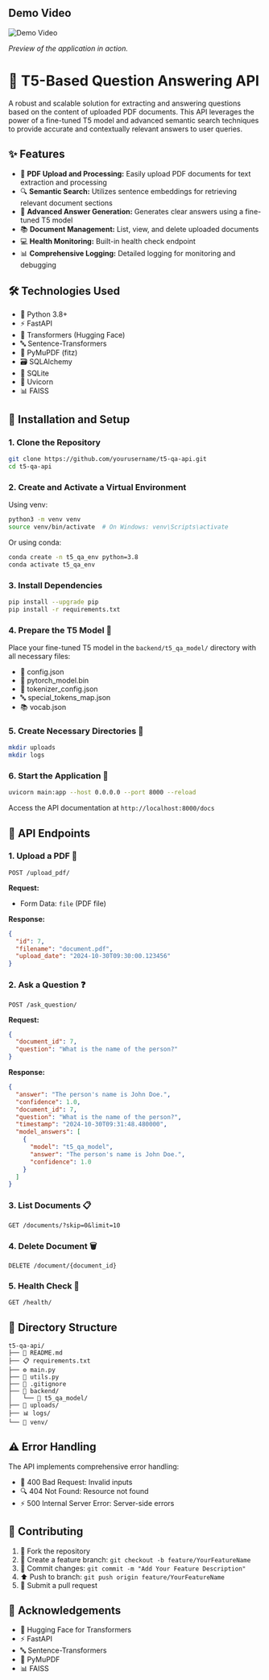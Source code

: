 ## Demo Video

![Demo Video](https://github.com/Avin-saxena/AI-planet/blob/main/backend/assets/video.gif?raw=true)

*Preview of the application in action.*

# 🤖 T5-Based Question Answering API

A robust and scalable solution for extracting and answering questions based on the content of uploaded PDF documents. This API leverages the power of a fine-tuned T5 model and advanced semantic search techniques to provide accurate and contextually relevant answers to user queries.

## ✨ Features

- 📄 **PDF Upload and Processing:** Easily upload PDF documents for text extraction and processing
- 🔍 **Semantic Search:** Utilizes sentence embeddings for retrieving relevant document sections
- 🎯 **Advanced Answer Generation:** Generates clear answers using a fine-tuned T5 model
- 📚 **Document Management:** List, view, and delete uploaded documents
- 💻 **Health Monitoring:** Built-in health check endpoint
- 📊 **Comprehensive Logging:** Detailed logging for monitoring and debugging

## 🛠️ Technologies Used

- 🐍 Python 3.8+
- ⚡ FastAPI
- 🤗 Transformers (Hugging Face)
- 🔤 Sentence-Transformers
- 📑 PyMuPDF (fitz)
- 🗃️ SQLAlchemy
- 🎲 SQLite
- 🚀 Uvicorn
- 📊 FAISS

## 🚀 Installation and Setup

### 1. Clone the Repository

```bash
git clone https://github.com/yourusername/t5-qa-api.git
cd t5-qa-api
```

### 2. Create and Activate a Virtual Environment

Using venv:
```bash
python3 -m venv venv
source venv/bin/activate  # On Windows: venv\Scripts\activate
```

Or using conda:
```bash
conda create -n t5_qa_env python=3.8
conda activate t5_qa_env
```

### 3. Install Dependencies

```bash
pip install --upgrade pip
pip install -r requirements.txt
```

### 4. Prepare the T5 Model 🤖

Place your fine-tuned T5 model in the `backend/t5_qa_model/` directory with all necessary files:
- 📄 config.json
- 🔧 pytorch_model.bin
- 🎯 tokenizer_config.json
- 🔤 special_tokens_map.json
- 📚 vocab.json

### 5. Create Necessary Directories 📁

```bash
mkdir uploads
mkdir logs
```

### 6. Start the Application 🚀

```bash
uvicorn main:app --host 0.0.0.0 --port 8000 --reload
```

Access the API documentation at `http://localhost:8000/docs`

## 🔌 API Endpoints

### 1. Upload a PDF 📄

```http
POST /upload_pdf/
```

**Request:**
- Form Data: `file` (PDF file)

**Response:**
```json
{
  "id": 7,
  "filename": "document.pdf",
  "upload_date": "2024-10-30T09:30:00.123456"
}
```

### 2. Ask a Question ❓

```http
POST /ask_question/
```

**Request:**
```json
{
  "document_id": 7,
  "question": "What is the name of the person?"
}
```

**Response:**
```json
{
  "answer": "The person's name is John Doe.",
  "confidence": 1.0,
  "document_id": 7,
  "question": "What is the name of the person?",
  "timestamp": "2024-10-30T09:31:48.480000",
  "model_answers": [
    {
      "model": "t5_qa_model",
      "answer": "The person's name is John Doe.",
      "confidence": 1.0
    }
  ]
}
```

### 3. List Documents 📋

```http
GET /documents/?skip=0&limit=10
```

### 4. Delete Document 🗑️

```http
DELETE /document/{document_id}
```

### 5. Health Check 💚

```http
GET /health/
```

## 📁 Directory Structure

```
t5-qa-api/
├── 📄 README.md
├── 📋 requirements.txt
├── ⚙️ main.py
├── 🔧 utils.py
├── 📝 .gitignore
├── 📁 backend/
│   └── 🤖 t5_qa_model/
├── 📂 uploads/
├── 📊 logs/
└── 🔮 venv/
```

## ⚠️ Error Handling

The API implements comprehensive error handling:
- 🚫 400 Bad Request: Invalid inputs
- 🔍 404 Not Found: Resource not found
- ⚡ 500 Internal Server Error: Server-side errors

## 🤝 Contributing

1. 🔱 Fork the repository
2. 🌿 Create a feature branch: `git checkout -b feature/YourFeatureName`
3. 💾 Commit changes: `git commit -m "Add Your Feature Description"`
4. ⬆️ Push to branch: `git push origin feature/YourFeatureName`
5. 🎯 Submit a pull request


## 🙏 Acknowledgements

- 🤗 Hugging Face for Transformers
- ⚡ FastAPI
- 🔤 Sentence-Transformers
- 📑 PyMuPDF
- 📊 FAISS



